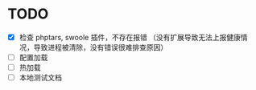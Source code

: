 # TODO

- [x] 检查 phptars, swoole 插件，不存在报错 （没有扩展导致无法上报健康情况，导致进程被清除，没有错误很难排查原因）
- [ ] 配置加载
- [ ] 热加载
- [ ] 本地测试文档